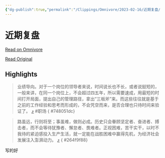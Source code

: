 ```yaml
---
{"dg-publish":true,"permalink":"/Clippings/Omnivore/2023-02-16/近期复盘/"}
---
```



# 近期复盘

[Read on Omnivore](https://omnivore.app/me/-1865687ba52)

[Read Original](https://mp.weixin.qq.com/s/FpRI8djWtcMOcd4xc7jHzw)

## Highlights

> 业绩导向。对于一个岗位的领导者来说，时间说长也不长，或者说挺短的，一般来讲，在同一个岗位上，不会超过四五年，所以需要速成，用最短的时间打开局面，提出自己的管理路径，拿出“三板斧”来。而这些往往就是基于之前的工作经验和思考而形成的，不会凭空而来，是否合理也只待时间来验证了。 [⤴️](https://omnivore.app/me/-1865687ba52#748051dc-6144-45bd-ba89-c16dbf86c9a2)  #职场 
{ #748051dc}


> 路虽远，行则将至；事虽难，做则必成。历史只会眷顾坚定者、奋进者、搏击者，而不会等待犹豫者、懈怠者、畏难者。正视困难，苦干实干，以时不我待的紧迫感投入生产生活，就一定能在战胜困难中赢得先机，为经济社会发展注入澎湃动力。 [⤴️](https://omnivore.app/me/-1865687ba52#264f9f88-7a81-4a95-a643-6a06a0cd22d6) 
{ #264f9f88}


写的好
